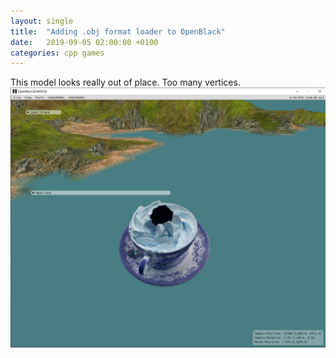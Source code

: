 ```yaml
---
layout: single
title:  "Adding .obj format loader to OpenBlack"
date:   2019-09-05 02:00:00 +0100
categories: cpp games 
---
```

This model looks really out of place. Too many vertices.
![obj loader](/assets/b_and_w/temp_obj_loader.png)
